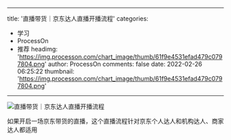 
---
title: '直播带货｜京东达人直播开播流程'
categories: 
 - 学习
 - ProcessOn
 - 推荐
headimg: 'https://img.processon.com/chart_image/thumb/61f9e4531efad479c0797804.png'
author: ProcessOn
comments: false
date: 2022-02-26 06:25:22
thumbnail: 'https://img.processon.com/chart_image/thumb/61f9e4531efad479c0797804.png'
---

<div>   
<img class="thumb" alt="直播带货｜京东达人直播开播流程" src="https://img.processon.com/chart_image/thumb/61f9e4531efad479c0797804.png" referrerpolicy="no-referrer">
<p>如果开启一场京东带货的直播，这个直播流程针对京东个人达人和机构达人、商家达人都适用</p>  
</div>
            